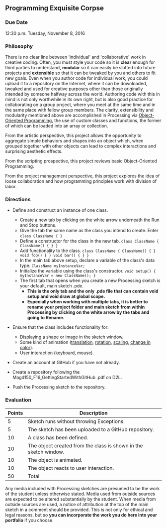 ## Programming Exquisite Corpse

### Due Date
12:30 p.m. Tuesday, November 8, 2016

### Philosophy
There is no clear line between 'individual' and 'collaborative' work in creative coding. Often, you must style your code so it is __clear__ enough for third parties to understand, __modular__ so it can easily be slotted into future projects and __extensible__ so that it can be tweaked by you and others to fit new goals. Even when you author code for individual work, you could upload it to a repository on the Internet, where it can be downloaded, tweaked and used for creative purposes other than those originally intended by someone halfway across the world. Authoring code with this in mind is not only worthwhile in its own right, but is also good practice for collaborating on a group project, where you meet at the same time and in the same place with fellow group members. The clarity, extensibility and modularity mentioned above are accomplished in Processing via [Object-Oriented Programming](https://www.youtube.com/watch?v=YcbcfkLzgvs&list=PLRqwX-V7Uu6bb7z2IJaTlzwzIg_5yvL4i), the use of custom classes and functions, the former of which can be loaded into an array or collection.

From the artistic perspective, this project allows the opportunity to aggregate simple behaviors and shapes into an object which, when grouped together with other objects can lead to complex interactions and surprising aesthetic effects.

From the scripting prospective, this project reviews basic Object-Oriented Programming.

From the project management perspective, this project explores the idea of loose collaboration and how programming principles work with division of labor.

### Directions

* Define and construct an instance of one class.
    * Create a new tab by clicking on the white arrow underneath the Run and Stop buttons.
    * Give the tab the same name as the class you intend to create. Enter `class ClassName { }`
    * Define a constructor for the class in the new tab. `class ClassName { ClassName() { } }`
    * Add functionality to the class. `class ClassName { ClassName() { } void foo() { } void bar() { } }`
    * In the main tab above setup, declare a variable of the class's data type. `ClassName myInstanceVar;`
    * Initialize the variable using the class's constructor. `void setup() { myInstanceVar = new ClassName(); }`
    * The first tab that opens when you create a new Processing sketch is your default, main sketch .pde.
        * __This is the only tab and the only .pde file that can contain void setup and void draw at global scope.__
        * __Especially when working with multiple tabs, it is better to rename your project folder and main sketch from within Processing by clicking on the white arrow by the tabs and going to Rename.__

* Ensure that the class includes functionality for:
  * Displaying a shape or image in the sketch window.
  * Some kind of animation ([translation](https://processing.org/reference/translate_.html), [rotation](https://processing.org/reference/rotate_.html), [scaling](https://processing.org/reference/scale_.html), [change in color](https://processing.org/reference/lerpColor_.html)).
  * User interaction (keyboard, mouse).

* Create an account at GitHub if you have not already.

* Create a repository following the Magd150_F16_GettingStartedWithGitHub .pdf on D2L.

* Push the Processing sketch to the repository.

### Evaluation

Points | Description
------ | -----------
5 | Sketch runs without throwing Exceptions.
5 | The sketch has been uploaded to a GitHub repository.
10 | A class has been defined.
10 | The object created from the class is shown in the sketch window.
10 | The object is animated.
10 | The object reacts to user interaction.
50 | Total

Any media included with Processing sketches are presumed to be the work of the student unless otherwise stated. Media used from outside sources are expected to be altered substantially by the student. When media from outside sources are used, a notice of attribution at the top of the main sketch in a comment should be provided. This is not only for ethical and legal reasons, but so __you can incorporate the work you do here into your portfolio__ if you choose.
